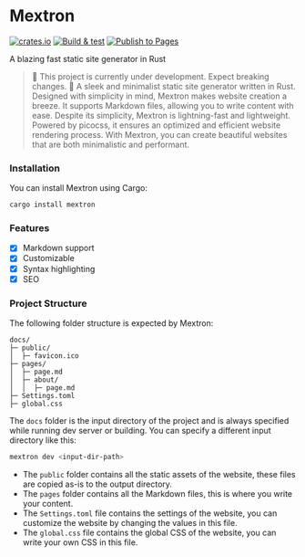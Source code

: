 <!-- @format -->

# Mextron

[![crates.io](https://img.shields.io/crates/v/mextron)](https://crates.io/crates/mextron)
[![Build & test](https://github.com/AvaterClasher/mextron/actions/workflows/build_test.yml/badge.svg)](https://github.com/AvaterClasher/mextron/actions/workflows/build_test.yml)
[![Publish to Pages](https://github.com/AvaterClasher/mextron/actions/workflows/static.yml/badge.svg)](https://github.com/AvaterClasher/mextron/actions/workflows/static.yml)

A blazing fast static site generator in Rust

> 🚧 This project is currently under development. Expect breaking changes. 🚧
> A sleek and minimalist static site generator written in Rust. Designed with simplicity in mind, Mextron makes website creation a breeze. It supports Markdown files, allowing you to write content with ease. Despite its simplicity, Mextron is lightning-fast and lightweight. Powered by picocss, it ensures an optimized and efficient website rendering process. With Mextron, you can create beautiful websites that are both minimalistic and performant.

### Installation

You can install Mextron using Cargo:

```bash
cargo install mextron
```

### Features

-   [x] Markdown support
-   [x] Customizable
-   [x] Syntax highlighting
-   [x] SEO

### Project Structure

The following folder structure is expected by Mextron:

```
docs/
├─ public/
│  ├─ favicon.ico
├─ pages/
│  ├─ page.md
│  ├─ about/
│  │  ├─ page.md
├─ Settings.toml
├─ global.css
```

The `docs` folder is the input directory of the project and is always specified while running dev server or building. You can specify a different input directory like this:

```bash
mextron dev <input-dir-path>
```

-   The `public` folder contains all the static assets of the website, these files are copied as-is to the output directory.
-   The `pages` folder contains all the Markdown files, this is where you write your content.
-   The `Settings.toml` file contains the settings of the website, you can customize the website by changing the values in this file.
-   The `global.css` file contains the global CSS of the website, you can write your own CSS in this file.
